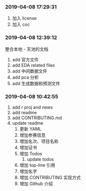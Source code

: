 ### 2019-04-08 17:29:31

1. 加入 license
1. 加入 coc

### 2019-04-08 12:39:12


整合本地 - 天池的文档

1. add 官方文件
1. add EDA related files
1. add 中间数据文件
1. add pca 分析
1. add 生成数据和预测文件

### 2019-04-08 10:42:55

1. add r proj and news
1. add readme
1. add CONTRIBUTING.md
1. update readme
    1. 更新 YAML
    1. 增加参赛信息
    1. 增加名次、项目名称
    1. 增加证书
    1. 增加 Todos
        1. update todos
    1. 增加 top-line 引用
    1. 增加名字
    1. 增加 CONTRIBUTING 实现方式
    1. 增加 Github 介绍
